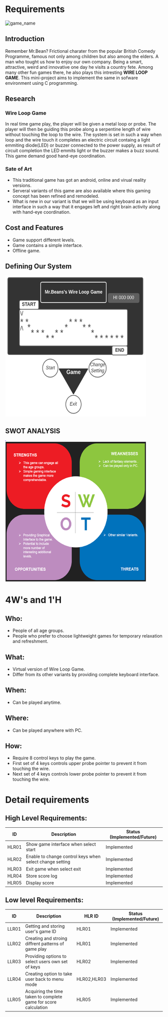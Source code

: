 # Requirements
![game_name]("https://github.com/Boopathivanavarayan/Miniproject_256280/blob/main/5_ImagesAndVideos/name2.PNG")
## Introduction
 Remember Mr.Bean? Frictional charater from the popular British Comedy Programme, famous not only among children but also among the elders. A man who tought us how to enjoy our own company. Being a smart, attractive, weird and innovative one day he visits a country fete. Among many other fun games there, he also plays this intresting **WIRE LOOP GAME**. This mini-project aims to implement the same in sofware environment using C programming. 

## Research

### Wire Loop Game
In real time game play, the player will be given a metal loop or probe. The player will then be guiding this probe along a serpentine length of wire without touching the loop to the wire. The system is set in such a way when loop and the wire touch it completes an electric circuit containg a light emmiting diode(LED) or buzzer connected to the power supply, as result of circuit completion the LED emmits light or the buzzer makes a buzz sound. This game demand good hand-eye coordination.
### Sate of Art
- This traditional game has got an android, online and virual reality versions.
- Serveral variants of this game are also available where this gaming concept has been refined and remodeled.
- What is new in our variant is that we will be using keyboard as an input interface in such a way that it engages left and right brain activity along with hand-eye coordination.  
## Cost and Features

- Game support different levels.
- Game contains a simple interface.
- Offline game.
## Defining Our System
<img src="https://github.com/Boopathivanavarayan/Miniproject_256280/blob/main/5_ImagesAndVideos/defsys.PNG" width="450" height="450">

## SWOT ANALYSIS
<img src="https://github.com/Boopathivanavarayan/Miniproject_256280/blob/main/5_ImagesAndVideos/swot.PNG" width="450" height="450">

# 4W&#39;s and 1&#39;H

## Who:

- People of all age groups.
- People who prefer to choose lightweight games for temporary relaxation and refreshment.

## What:

- Virtual version of Wire Loop Game.
- Differ from its other variants by providing complete keyboard interface.

## When:

- Can be played anytime.

## Where:

- Can be played anywhere with PC.

## How:

- Require 8 control keys to play the game. 
- First set of 4 keys controls upper probe pointer to prevent it from touching the wire.
- Next set of 4 keys controls lower probe pointer to prevent it from touching the wire.

# Detail requirements
## High Level Requirements:
 | ID | Description | Status (Implemented/Future) |
 | ------ | --------- | ------ |
 | HLR01 | Show game interface when select start | Implemented |
 | HLR02 | Enable to change control keys when select change setting | Implemented |
 | HLR03 | Exit game when select exit | Implemented |
 | HLR04 | Store score log | Implemented |
 | HLR05 | Display score | Implemented |


##  Low level Requirements:
| ID | Description | HLR ID | Status (Implemented/Future) |
| ------ | --------- | ------ | ----- |
| LLR01 | Getting and storing user's game ID | HLR01 | Implemented |
| LLR02 | Creating and stroing diffrent patterns of game play | HLR01 | Implemented |
| LLR03 | Providing options to select users own set of keys  | HLR02 | Implemented |
| LLR04 | Creating option to take user back to menu mode | HLR02,HLR03 | Implemented |
| LLR05 | Acquiring the time taken to complete game for score calculation | HLR05 | Implemented |
